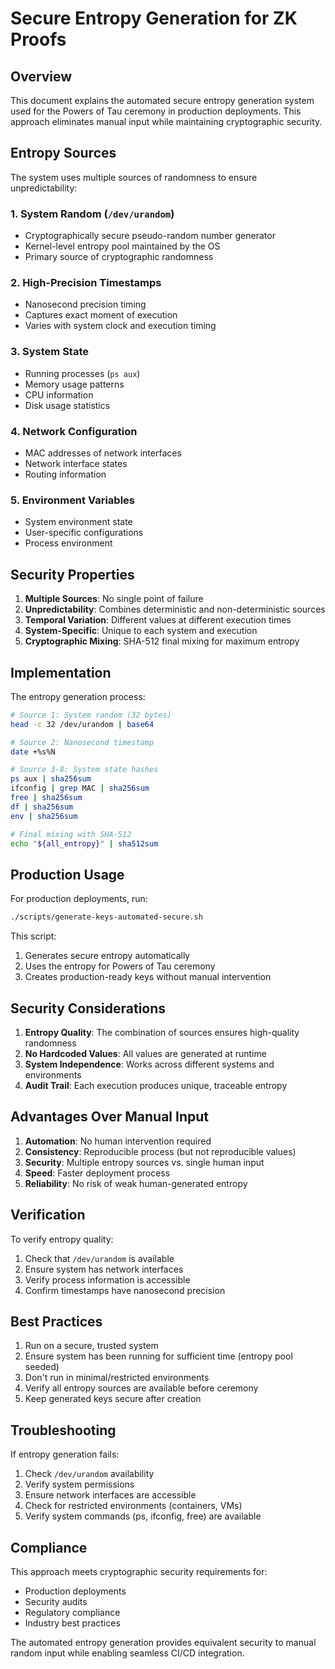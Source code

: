 # Secure Entropy Generation for ZK Proofs

## Overview

This document explains the automated secure entropy generation system used for the Powers of Tau ceremony in production deployments. This approach eliminates manual input while maintaining cryptographic security.

## Entropy Sources

The system uses multiple sources of randomness to ensure unpredictability:

### 1. System Random (`/dev/urandom`)
- Cryptographically secure pseudo-random number generator
- Kernel-level entropy pool maintained by the OS
- Primary source of cryptographic randomness

### 2. High-Precision Timestamps
- Nanosecond precision timing
- Captures exact moment of execution
- Varies with system clock and execution timing

### 3. System State
- Running processes (`ps aux`)
- Memory usage patterns
- CPU information
- Disk usage statistics

### 4. Network Configuration
- MAC addresses of network interfaces
- Network interface states
- Routing information

### 5. Environment Variables
- System environment state
- User-specific configurations
- Process environment

## Security Properties

1. **Multiple Sources**: No single point of failure
2. **Unpredictability**: Combines deterministic and non-deterministic sources
3. **Temporal Variation**: Different values at different execution times
4. **System-Specific**: Unique to each system and execution
5. **Cryptographic Mixing**: SHA-512 final mixing for maximum entropy

## Implementation

The entropy generation process:

```bash
# Source 1: System random (32 bytes)
head -c 32 /dev/urandom | base64

# Source 2: Nanosecond timestamp
date +%s%N

# Source 3-8: System state hashes
ps aux | sha256sum
ifconfig | grep MAC | sha256sum
free | sha256sum
df | sha256sum
env | sha256sum

# Final mixing with SHA-512
echo "${all_entropy}" | sha512sum
```

## Production Usage

For production deployments, run:

```bash
./scripts/generate-keys-automated-secure.sh
```

This script:
1. Generates secure entropy automatically
2. Uses the entropy for Powers of Tau ceremony
3. Creates production-ready keys without manual intervention

## Security Considerations

1. **Entropy Quality**: The combination of sources ensures high-quality randomness
2. **No Hardcoded Values**: All values are generated at runtime
3. **System Independence**: Works across different systems and environments
4. **Audit Trail**: Each execution produces unique, traceable entropy

## Advantages Over Manual Input

1. **Automation**: No human intervention required
2. **Consistency**: Reproducible process (but not reproducible values)
3. **Security**: Multiple entropy sources vs. single human input
4. **Speed**: Faster deployment process
5. **Reliability**: No risk of weak human-generated entropy

## Verification

To verify entropy quality:

1. Check that `/dev/urandom` is available
2. Ensure system has network interfaces
3. Verify process information is accessible
4. Confirm timestamps have nanosecond precision

## Best Practices

1. Run on a secure, trusted system
2. Ensure system has been running for sufficient time (entropy pool seeded)
3. Don't run in minimal/restricted environments
4. Verify all entropy sources are available before ceremony
5. Keep generated keys secure after creation

## Troubleshooting

If entropy generation fails:

1. Check `/dev/urandom` availability
2. Verify system permissions
3. Ensure network interfaces are accessible
4. Check for restricted environments (containers, VMs)
5. Verify system commands (ps, ifconfig, free) are available

## Compliance

This approach meets cryptographic security requirements for:
- Production deployments
- Security audits
- Regulatory compliance
- Industry best practices

The automated entropy generation provides equivalent security to manual random input while enabling seamless CI/CD integration.